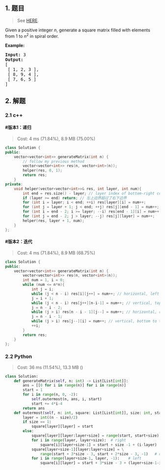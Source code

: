 ## 1. 题目

> See [HERE](https://leetcode.com/problems/spiral-matrix-ii/).

<div><p>Given a positive integer <em>n</em>, generate a square matrix filled with elements from 1 to <em>n</em><sup>2</sup> in spiral order.</p>

<p><strong>Example:</strong></p>

<pre><strong>Input:</strong> 3
<strong>Output:</strong>
[
 [ 1, 2, 3 ],
 [ 8, 9, 4 ],
 [ 7, 6, 5 ]
]
</pre>
</div>

## 2. 解题

### 2.1 c++

#### #版本1：递归

> Cost: 4 ms (71.84%), 8.9 MB (75.00%)

```cpp
class Solution {
public:
    vector<vector<int>> generateMatrix(int n) {
        // follow my previous method
        vector<vector<int>> res(n, vector<int>(n));
        helper(res, 0, 1);
        return res;
    }
private:
    void helper(vector<vector<int>>& res, int layer, int num){
        int end = res.size() - layer; // layer index of bottom-right corner
        if (layer >= end) return; // 左上边界超过了右下边界
        for (int i = layer; i < end; ++i) res[layer][i] = num++;
        for (int j = layer + 1; j < end; ++j) res[j][end - 1] = num++;
        for (int i = end - 2; i >= layer; --i) res[end - 1][i] = num++;
        for (int j = end - 2; j > layer; --j) res[j][layer] = num++;
        helper(res, layer + 1, num);
    }
};
```

#### #版本2：迭代

> Cost: 4 ms (71.84%), 8.9 MB (68.75%)

```cpp
class Solution {
public:
    vector<vector<int>> generateMatrix(int n) {
        vector<vector<int>> res(n, vector<int>(n));
        int num = 1, i = 0;
        while (num <= n*n){
            int j = i;
            while (j < n - i) res[i][j++] = num++; // horizontal, left to right
            j = i + 1;
            while (j < n - i) res[j++][n-i-1] = num++; // vertical, top to bottom
            j = n - i - 2;
            while (j > i) res[n - i - 1][j--] = num++; // horizontal, right to left
            j = n - i - 1;
            while (j > i) res[j--][i] = num++; // vertical, bottom to top
            ++i;
        }
        return res;
    }
};
```

### 2.2 Python

> Cost: 36 ms (11.54%), 13.3 MB ()

```python
class Solution:
    def generateMatrix(self, n: int) -> List[List[int]]:
        ans = [[0 for i in range(n)] for i in range(n)]
        start = 1
        for i in range(n, 0, -2):
            self.outermost(n, ans, i, start)
            start += 4*i-4
        return ans
    def outermost(self, n: int, square: List[List[int]], size: int, start: int):
        layer = int((n - size)/2)
        if size == 1:
            square[layer][layer] = start
        else:
            square[layer][layer:layer+size] = range(start, start+size)  # up
            for i in range(layer, layer+size):  # right
                square[i][layer+size-1] = start + size -1 + (i-layer)
            square[layer+size-1][layer:layer+size] = \
                range(start + 3*size - 3, start + 2*size - 3, -1)   # down
            for i in range(layer+size-1, layer, -1):    # left
                square[i][layer] = start + 3*size - 3 + (layer+size-1-i)
```
